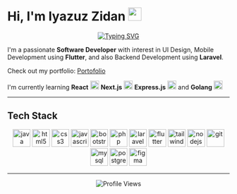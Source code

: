 # Hi, I'm Iyazuz Zidan <img src="https://raw.githubusercontent.com/MartinHeinz/MartinHeinz/master/wave.gif" width="30px">

<div align="center">

[![Typing SVG](https://readme-typing-svg.herokuapp.com?font=Fira+Code&pause=1000&color=2196F3&center=true&vCenter=true&width=435&lines=UI%2FUX+Designer+;Mobile+Developer;Laravel+Backend+Dev)](https://git.io/typing-svg)

</div>

I'm a passionate **Software Developer** with interest in UI Design, Mobile Development using **Flutter**, and also Backend Development using **Laravel**.  

Check out my portfolio: [Portofolio](https://portofolio-iyzidann.vercel.app)

I'm currently learning **React** <img src="https://skillicons.dev/icons?i=react" width="20" height="20"/> **Next.js** <img src="https://skillicons.dev/icons?i=nextjs" width="20" height="20"/> **Express.js** <img src="https://skillicons.dev/icons?i=express" width="20" height="20"/> and **Golang** <img src="https://skillicons.dev/icons?i=go" width="20" height="20"/>

---

## Tech Stack
<p align="center">
<!-- Programming Languages -->
<img src="https://cdn.jsdelivr.net/gh/devicons/devicon/icons/java/java-original.svg" alt="java" width="40" height="40"/>
<img src="https://cdn.jsdelivr.net/gh/devicons/devicon/icons/html5/html5-original.svg" alt="html5" width="40" height="40"/>
<img src="https://cdn.jsdelivr.net/gh/devicons/devicon/icons/css3/css3-original.svg" alt="css3" width="40" height="40"/>
<img src="https://cdn.jsdelivr.net/gh/devicons/devicon/icons/javascript/javascript-original.svg" alt="javascript" width="40" height="40"/>
<img src="https://cdn.jsdelivr.net/gh/devicons/devicon/icons/bootstrap/bootstrap-original.svg" alt="bootstrap" width="40" height="40"/>

<!-- Backend & Frontend Frameworks -->
<img src="https://cdn.jsdelivr.net/gh/devicons/devicon/icons/php/php-original.svg" alt="php" width="40" height="40"/>
<img src="https://cdn.simpleicons.org/laravel/FF2D20" alt="laravel" width="40" height="40"/>
<img src="https://cdn.jsdelivr.net/gh/devicons/devicon/icons/flutter/flutter-original.svg" alt="flutter" width="40" height="40"/>
<img src="https://cdn.simpleicons.org/tailwindcss/06B6D4" alt="tailwind" width="40" height="40"/>
<img src="https://cdn.jsdelivr.net/gh/devicons/devicon/icons/nodejs/nodejs-original.svg" alt="nodejs" width="40" height="40"/>

<!-- Tools & Databases -->
<img src="https://cdn.jsdelivr.net/gh/devicons/devicon/icons/git/git-original.svg" alt="git" width="40" height="40"/>
<img src="https://cdn.jsdelivr.net/gh/devicons/devicon/icons/mysql/mysql-original.svg" alt="mysql" width="40" height="40"/>
<img src="https://cdn.jsdelivr.net/gh/devicons/devicon/icons/postgresql/postgresql-original.svg" alt="postgresql" width="40" height="40"/>
<img src="https://cdn.jsdelivr.net/gh/devicons/devicon/icons/figma/figma-original.svg" alt="figma" width="40" height="40"/>
</p>

---
<div align="center">

![Profile Views](https://komarev.com/ghpvc/?username=iyzidann&color=blueviolet&style=flat-square)

</div>
